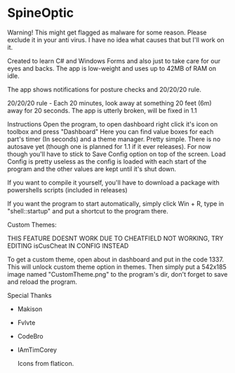 # SpineOptic

Warning! This might get flagged as malware for some reason. Please exclude it in your anti virus. I have no idea what causes that but I'll work on it.

Created to learn C# and Windows Forms and also just to take care for our eyes and backs.
The app is low-weight and uses up to 42MB of RAM on idle.

The app shows notifications for posture checks and 20/20/20 rule.

20/20/20 rule - Each 20 minutes, look away at something 20 feet (6m) away for 20 seconds.
The app is utterly broken, will be fixed in 1.1

Instructions
  Open the program, to open dashboard right click it's icon on toolbox and press "Dashboard"
Here you can find value boxes for each part's timer (In seconds) and a theme manager. Pretty simple. There is no autosave yet (though one is planned for 1.1 if it ever releases). For now though you'll have to stick to Save Config option on top of the screen. Load Config is pretty useless as the config is loaded with each start of the program and the other values are kept until it's shut down. 

If you want to compile it yourself, you'll have to download a package with powershells scripts (included in releases)

If you want the program to start automatically, simply click Win + R, type in "shell::startup" and put a shortcut to the program there.

Custom Themes:

THIS FEATURE DOESNT WORK DUE TO CHEATFIELD NOT WORKING, TRY EDITING isCusCheat IN CONFIG INSTEAD 

  To get a custom theme, open about in dashboard and put in the code 1337. This will unlock custom theme option in themes. Then simply put a 542x185 image named "CustomTheme.png" to the program's dir, don't forget to save and reload the program.



  Special Thanks
- Makison
- Fvlvte
- CodeBro
- IAmTimCorey

  Icons from flaticon.



